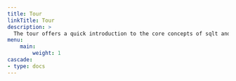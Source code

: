 ```yaml
---
title: Tour
linkTitle: Tour
description: >
  The tour offers a quick introduction to the core concepts of sqlt and demonstrates how to use it across various scenarios.
menu:
    main:
        weight: 1
cascade:
- type: docs
---
```


